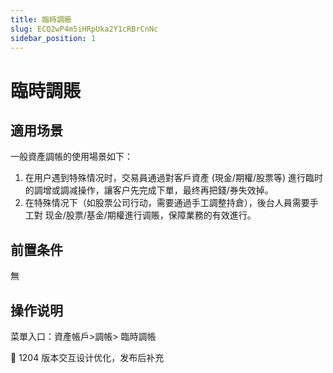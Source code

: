 ```yaml
---
title: 臨時調賬
slug: ECQ2wP4m5iHRpUka2Y1cRBrCnNc
sidebar_position: 1
---
```



# 臨時調賬

## 適用场景

一般資產調帳的使用場景如下：

1. 在用户遇到特殊情况时，交易員通過對客戶資產 (現金/期權/股票等) 進行臨时的調增或調减操作，讓客户先完成下單，最终再把錢/券失效掉。
2. 在特殊情况下（如股票公司行动，需要通過手工調整持倉），後台人員需要手工對 现金/股票/基金/期權進行调賬，保障業務的有效進行。

## 前置条件

無

## 操作说明

菜單入口：資產帳戶&gt;調帳&gt; 臨時調帳

<div class="callout callout-bg-2 callout-border-2">
<p>📌 1204 版本交互设计优化，发布后补充</p>
</div>

